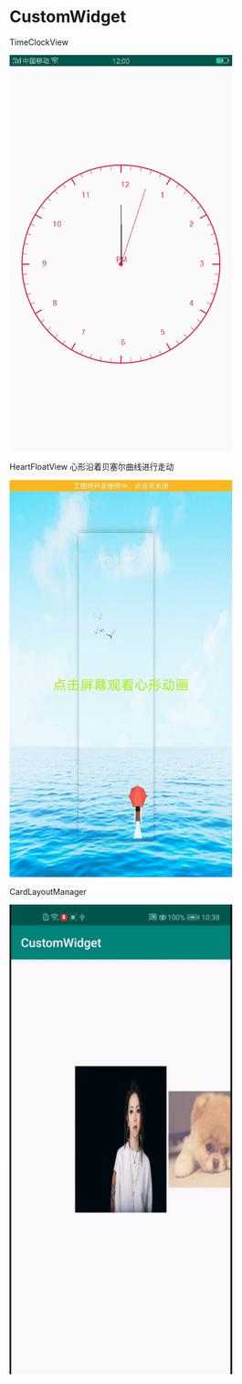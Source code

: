 # CustomWidget

TimeClockView

<img src="img/pic1.png" width="390"/>

HeartFloatView
心形沿着贝塞尔曲线进行走动

<img src="img/pic2.gif" width="390"/>

CardLayoutManager


<img src="img/pic3.gif" width="390"/>